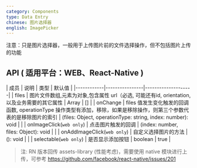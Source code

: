 ```yaml
---
category: Components
type: Data Entry
chinese: 图片选择器
english: ImagePicker
---
```


注意：只是图片选择器，一般用于上传图片前的文件选择操作，但不包括图片上传的功能


## API ( 适用平台：WEB、React-Native )

| 成员        | 说明           | 类型       | 默认值       |
|------------|----------------|--------------------|
| files    | 图片文件数组,元素为对象,包含属性 url（必选, 可能还有id, orientation, 以及业务需要的其它属性     | Array  | []  |
| onChange    | files 值发生变化触发的回调函数, operationType 操作类型有添加，移除，如果是移除操作，则第三个参数代表的是移除图片的索引  | (files: Object, operationType: string, index: number): void |   |
| onImageClick(`web only`)    | 点击图片触发的回调  | (index: number, files: Object): void |   |
| onAddImageClick(`web only`) | 自定义选择图片的方法  | (): void |   |
| selectable(`web only`) | 是否显示添加按钮  | boolean |  true |

> 注: RN 版本回传 assets-library (性能考虑)，需要使用 native 模块进行上传，可参考 https://github.com/facebook/react-native/issues/201
